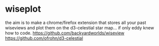 # wiseplot
 the aim is to make a chrome/firefox extension that stores all your past wiseviews and plot them on the d3-celestial star map... if only eddy knew how to code.
 https://github.com/backyardworlds/wiseview
 https://github.com/ofrohn/d3-celestial

